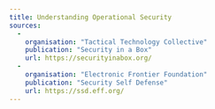 ```yaml
---
title: Understanding Operational Security
sources:
  -
    organisation: "Tactical Technology Collective"
    publication: "Security in a Box"
    url: https://securityinabox.org/
  -
    organisation: "Electronic Frontier Foundation"
    publication: "Security Self Defense"
    url: https://ssd.eff.org/
---
```

